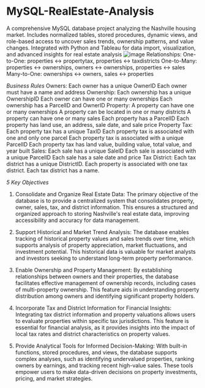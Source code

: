 # MySQL-RealEstate-Analysis
A comprehensive MySQL database project analyzing the Nashville housing market. Includes normalized tables, stored procedures, dynamic views, and role-based access to uncover sales trends, ownership patterns, and value changes. Integrated with Python and Tableau for data import, visualization, and advanced insights for real estate analysis
![image](https://github.com/user-attachments/assets/042f6200-a264-4a5c-8ea9-0dba24d962bf)
Relationships:
One-to-One: properties ↔ propertytax, properties ↔ taxdistricts
One-to-Many: properties ↔ ownerships, owners ↔ ownerships, properties ↔ sales
Many-to-One: ownerships ↔ owners, sales ↔ properties


*Business Rules*
Owners: 
 Each owner has a unique OwnerID
Each owner must have a name and address
Ownership: 
Each ownership has a unique OwnershipID
Each owner can have one or many ownerships
Each ownership has a ParcelID and OwnerID
Property: 
A property can have one or many ownerships
A property can be located in one or many districts
A property can have one or many sales
Each property has a ParcelID
Each property has land use, an address, sale date, and sale price
Property Tax: 
Each property tax has a unique TaxID
Each property tax is associated with one and only one parcel
Each property tax is associated with a unique ParcelID 
Each property tax has land value, building value, total value, and year built
Sales: 
Each sale has a unique SaleID
Each sale is associated with a unique ParcelID
Each sale has a sale date and price 
Tax District:
Each tax district has a unique DistrictID.
Each property is associated with one tax district.
Each tax district has a name.








*5 Key Objectives*

1.	Consolidate and Organize Real Estate Data: The primary objective of the database is to provide a centralized system that consolidates property, owner, sales, tax, and district information. This ensures a structured and organized approach to storing Nashville's real estate data, improving accessibility and accuracy for data management.

2.	Support Historical and Market Trend Analysis: The database enables tracking of historical property values and sales trends over time, which supports analysis of property appreciation, market fluctuations, and investment potential. This historical data is valuable for market analysts and investors seeking to understand long-term property performance.

3.	Enable Ownership and Property Management: By establishing relationships between owners and their properties, the database facilitates effective management of ownership records, including cases of multi-property ownership. This feature aids in understanding property distribution among owners and identifying significant property holders.

4.	Incorporate Tax and District Information for Financial Insights: Integrating tax district information and property valuations allows users to evaluate properties within specific tax jurisdictions. This feature is essential for financial analysis, as it provides insights into the impact of local tax rates and district characteristics on property values.

5.	Provide Analytical Tools for Informed Decision-Making: With built-in functions, stored procedures, and views, the database supports complex analyses, such as identifying undervalued properties, ranking owners by earnings, and tracking recent high-value sales. These tools empower users to make data-driven decisions on property investments, pricing, and market strategies.

